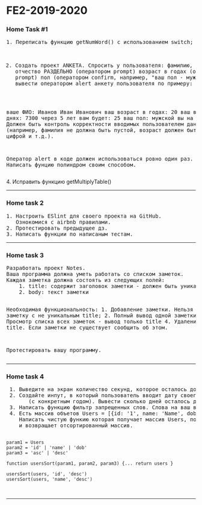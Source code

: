 # FE2-2019-2020
<h3>Home Task #1</h3>
<pre>
1. Переписать функцию getNumWord() с использованием switch;

2. Создать проект ANKETA. Спросить у пользователя:
фамилию, имя, отчество РАЗДЕЛЬНО (оператором prompt)
возраст в годах (оператором prompt)
пол (оператором confirm, например, "ваш пол - мужской?")
и вывести оператором alert анкету пользователя по примеру:

ваше ФИО: Иванов Иван Иванович
ваш возраст в годах: 20
ваш возраст в днях: 7300
через 5 лет вам будет: 25
ваш пол: мужской
вы на пенсии: нет
Должен быть контроль корректности вводимых пользователем данных (например, фамилия не должна быть пустой, возраст должен быть корректной цифрой и т.д.).

Оператор alert в коде должен использоваться ровно один раз.
3. Написать фунцию полиндром своим способом.</pre>
4. Исправить функцию getMultiplyTable()
<hr />
<h3>Home task 2</h3>
<pre>
1. Настроить ESlint для своего проекта на GitHub.
   Ознокомися с airbnb правилами.
2. Протестировать предыдущее дз.
3. Написать функции по написаным тестам.
</pre>
<hr />
<h3>Home task 3</h3>
<pre>
Разработать проект Notes. 
Ваша программа должна уметь работать со списком заметок.
Каждая заметка должна состоять из следующих полей:
    1. title: содержит заголовок заметки - должен быть уникальный
    2. body: текст заметки
    
Необходимая функциональность:
    1. Добавление заметки. Нельзя добавить заметку с не уникальным title;
    2. Полный вывод одной заметки по title
    3. Просмотр списка всех заметок - вывод только title
    4. Удаление заметки по title. Если заметки не существует сообщить об этом.

Протестировать вашу программу.
</pre>
<hr />
<h3>Home task 4</h3>
<pre>
 1. Выведите на экран количество секунд, которое осталось до конца дня.
 2. Создайте инпут, в который пользователь вводит дату своего рождения в формате '2014-12-31'
       (с конкретным годом). Вывести сколько дней осталось до его дня рождения.
 3. Написать функцию фильтр запрещенных слов. Слова на ваш выбор.  
 4. Есть массив объетов Users = [{id: '1', name: 'Name', dob: '1999-01-01'}];
    Написать чистую функию которая получает массив Users, поле сортировки, направление сортировки (убывание, возврастание)
    и возвращает отсортированный массив.

    param1 = Users
    param2 = 'id' | 'name' | 'dob'
    param3 = 'asc' | 'desc'

    function usersSort(param1, param2, param3) {... return users }

    usersSort(users, 'id', 'desc')
    usersSort(users, 'name', 'desc')
</pre>
<hr />
